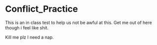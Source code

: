 # Conflict_Practice
This is an in class test to help us not be awful at this. Get me out of here though i feel like shit.



Kill me plz I need a nap.

